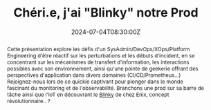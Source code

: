 ---
title: Chéri.e, j'ai "Blinky" notre Prod

event: SunnyTech 2024
event_url: https://sunny-tech.io

location: Montpellier (Institut Agro Montpellier)
address:
  street: 2 Place Pierre Viala
  city: Montpellier
  region: Hérault
  postcode: '34060'
  country: France

summary: Blinky-rons la production
abstract: "Cette présentation explore les défis d'un SysAdmin/DevOps/XOps/Platform Engineering d'être réactif sur les perturbations et les débuts d'incident, en se concentrant sur les mécanismes de transfert d'information, les interactions possibles avec son environnement, ainsi qu'une pointe de geekerie offrant des perspectives d'application dans divers domaines (CI/CD/Prometheus...)

Rejoignez-nous lors de ce quickie captivant pour plonger dans le monde fascinant du monitoring et de l'observabilité. Branchons une prod sur sa barre de tâche ainsi que l'IoT en découvrant le [Blinky](https://www.getblinky.io/) de chez Enix, concept révolutionnaire.. ?"

date: "2024-07-04T08:30:00Z"
date_end: "2024-07-05T18:30:00Z"
all_day: false

publishDate: "2024-07-01T00:00:00Z"

authors: [David Aparicio]
tags: [SRE, Quickie, TIA, Blinky, IoT, InternetDesObjets, SaaS, Matériel, InternetOfThings, Hardware]

featured: false

image:
  caption: 'Crédits: [**SunnyTech 2024**](https://sunny-tech.io)'
  focal_point: Right

links:
- name: Video
  url: https://youtu.be/8VReKau5kIU
- icon: file #th-list #list-alt
  icon_pack: fas
  name: Code
  url: https://github.com/davidaparicio/ambari-to-opsgenie/
- icon: binoculars
  icon_pack: fas
  name: Description
  url:  https://sunny-tech.io/sessions/cherie-jai-blinky-la-prod
- icon: comments
  icon_pack: fas
  name: Avis
  url: https://openfeedback.io/sunnytech2024/2024-07-04/cherie-jai-blinky-la-prod
#- icon: file-alt
#  icon_pack: fas
#  name: Article
#  url: https://blog.ovhcloud.com/ovhcloud-at-touraine-tech/
url_code: ""
url_pdf: ""
url_slides: "talks/SunnyTech2024_Blinky.pdf"
url_video: ""

slides: ""
projects: []
---